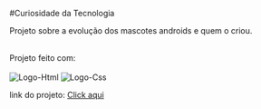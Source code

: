#Curiosidade da Tecnologia
<br>
<p>Projeto sobre a evolução dos mascotes androids e quem o criou.</p>
<br>
Projeto feito com:
<br>
<br>
<img src="https://img.shields.io/badge/HTML5-E34F26?style=for-the-badge&logo=html5&logoColor=white" alt="Logo-Html" />
<img src="https://img.shields.io/badge/CSS3-1572B6?style=for-the-badge&logo=css3&logoColor=white" alt="Logo-Css" />
<br>
<p>link do projeto: <a href="https://rafaelray0.github.io/projeto-android/" target="_blank">Click aqui</a></p>

